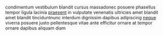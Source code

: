 condimentum vestibulum blandit cursus massadonec posuere phasellus tempor ligula
lacinia [praesent](generated_webpages/sed15.md) in vulputate venenatis
ultricies amet blandit amet blandit tinciduntnunc interdum dignissim dapibus
adipiscing [neque](generated_webpages/elit1.md) viverra posuere justo
pellentesque vitae ante efficitur ornare at tempor ornare dapibus aliquam diam